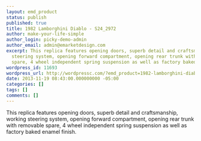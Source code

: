 ```yaml
---
layout: emd_product
status: publish
published: true
title: 1982 Lamborghini Diablo - S24_2972
author: make-your-life-simple
author_login: picky-demo-admin
author_email: admin@emarketdesign.com
excerpt: This replica features opening doors, superb detail and craftsmanship, working
  steering system, opening forward compartment, opening rear trunk with removable
  spare, 4 wheel independent spring suspension as well as factory baked enamel finish.
wordpress_id: 11693
wordpress_url: http://wordpressc.com/?emd_product=1982-lamborghini-diablo
date: 2013-11-19 08:43:00.000000000 -05:00
categories: []
tags: []
comments: []
---
```

This replica features opening doors, superb detail and craftsmanship, working steering system, opening forward compartment, opening rear trunk with removable spare, 4 wheel independent spring suspension as well as factory baked enamel finish.
